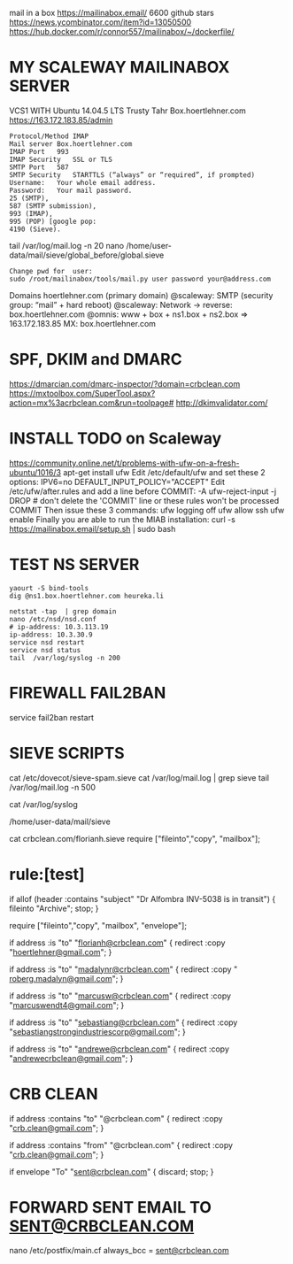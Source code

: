 mail in a box https://mailinabox.email/   6600 github stars
https://news.ycombinator.com/item?id=13050500
https://hub.docker.com/r/connor557/mailinabox/~/dockerfile/


# MY SCALEWAY MAILINABOX SERVER
VCS1 WITH Ubuntu 14.04.5 LTS Trusty Tahr
 	Box.hoertlehner.com
 	https://163.172.183.85/admin

 	Protocol/Method	IMAP
 	Mail server	Box.hoertlehner.com
 	IMAP Port	993
 	IMAP Security	SSL or TLS
 	SMTP Port	587
 	SMTP Security	STARTTLS (“always” or “required”, if prompted)
 	Username:	Your whole email address.
 	Password:	Your mail password.
 	25 (SMTP), 
  	587 (SMTP submission), 
 	993 (IMAP), 
 	995 (POP) [google pop: 
 	4190 (Sieve).


tail /var/log/mail.log -n 20
nano /home/user-data/mail/sieve/global_before/global.sieve


 	Change pwd for  user:
 	sudo /root/mailinabox/tools/mail.py user password your@address.com
Domains
  	hoertlehner.com (primary domain)
 	@scaleway: SMTP (security group: “mail” + hard reboot)
 	@scaleway: Network -> reverse: box.hoertlehner.com
	@omnis: www + box + ns1.box + ns2.box => 163.172.183.85
 	        MX: box.hoertlehner.com
 

# SPF, DKIM and DMARC

https://dmarcian.com/dmarc-inspector/?domain=crbclean.com
https://mxtoolbox.com/SuperTool.aspx?action=mx%3acrbclean.com&run=toolpage#
http://dkimvalidator.com/



# INSTALL TODO on Scaleway
https://community.online.net/t/problems-with-ufw-on-a-fresh-ubuntu/1016/3
apt-get install ufw
Edit /etc/default/ufw and set these 2 options:
 	IPV6=no
 	DEFAULT_INPUT_POLICY="ACCEPT"
Edit /etc/ufw/after.rules and add a line before COMMIT:
 	-A ufw-reject-input -j DROP
 	# don't delete the 'COMMIT' line or these rules won't be processed
 	COMMIT
Then issue these 3 commands:
ufw logging off
ufw allow ssh
ufw enable
Finally you are able to run the MIAB installation:
 	curl -s https://mailinabox.email/setup.sh | sudo bash

# TEST NS SERVER

 	yaourt -S bind-tools
 	dig @ns1.box.hoertlehner.com heureka.li

 	netstat -tap  | grep domain
 	nano /etc/nsd/nsd.conf  		
 	# ip-address: 10.3.113.19
 	ip-address: 10.3.30.9
 	service nsd restart
	service nsd status
 	tail  /var/log/syslog -n 200


# FIREWALL FAIL2BAN
service fail2ban restart

# SIEVE SCRIPTS

cat /etc/dovecot/sieve-spam.sieve
cat /var/log/mail.log | grep sieve
tail /var/log/mail.log -n 500

cat /var/log/syslog

/home/user-data/mail/sieve

cat crbclean.com/florianh.sieve
require ["fileinto","copy", "mailbox"];
# rule:[test]
if allof (header :contains "subject" "Dr Alfombra  INV-5038 is in transit")
{
	fileinto "Archive";
	stop;
}


require ["fileinto","copy", "mailbox", "envelope"];


if address :is "to" "florianh@crbclean.com"
{
    redirect :copy "hoertlehner@gmail.com";
}
 
if address :is "to" "madalynr@crbclean.com"
{
    redirect :copy " roberg.madalyn@gmail.com";
}
 
if address :is "to" "marcusw@crbclean.com"
{
    redirect :copy "marcuswendt4@gmail.com";
}
 
if address :is "to" "sebastiang@crbclean.com"
{
    redirect :copy "sebastiangstrongindustriescorp@gmail.com";
}
 
if address :is "to" "andrewe@crbclean.com"
{
    redirect :copy "andrewecrbclean@gmail.com";
}
 
# CRB CLEAN 

if address :contains "to" "@crbclean.com"
{
  redirect :copy "crb.clean@gmail.com";
}

if address :contains "from" "@crbclean.com"
{
   redirect :copy "crb.clean@gmail.com";
}

if envelope "To" "sent@crbclean.com"
{
  discard;
  stop;
} 

# FORWARD SENT EMAIL TO SENT@CRBCLEAN.COM
nano /etc/postfix/main.cf
always_bcc = sent@crbclean.com


